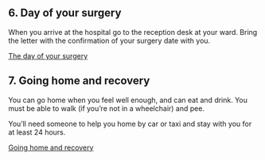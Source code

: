 ## 6. Day of your surgery

When you arrive at the hospital go to the reception desk at your ward. Bring
the letter with the confirmation of your surgery date with you.

[The day of your surgery](/conditions/hernia/surgery-guide/the-day-of-your-surgery)

## 7. Going home and recovery

You can go home when you feel well enough, and can eat and drink. You must be
able to walk (if you’re not in a wheelchair) and pee.

You’ll need someone to help you home by car or taxi and stay with you for at
least 24 hours.

[Going home and recovery](/conditions/hernia/surgery-guide/recovery)
